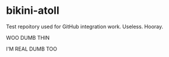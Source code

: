 bikini-atoll
============

Test repoitory used for GitHub integration work. Useless. Hooray.

WOO DUMB THIN

I'M REAL DUMB TOO
